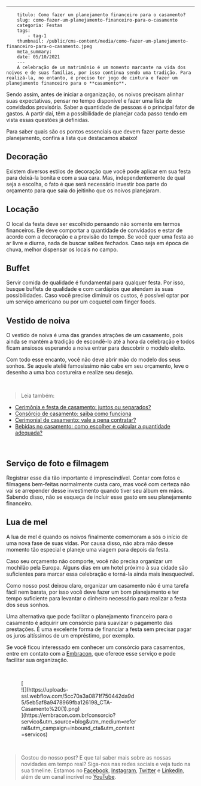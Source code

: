 ---
        titulo: Como fazer um planejamento financeiro para o casamento?
        slug: como-fazer-um-planejamento-financeiro-para-o-casamento
        categoria: Festas
        tags:
            - tag-1
        thumbnail: /public/cms-content/media/como-fazer-um-planejamento-financeiro-para-o-casamento.jpeg
        meta_summary: 
        date: 05/10/2021
        ---
        A celebração de um matrimônio é um momento marcante na vida dos noivos e de suas famílias, por isso continua sendo uma tradição. Para realizá-la, no entanto, é preciso ter jogo de cintura e fazer um planejamento financeiro para o **casamento**.

Sendo assim, antes de iniciar a organização, os noivos precisam alinhar suas expectativas, pensar no tempo disponível e fazer uma lista de convidados provisória. Saber a quantidade de pessoas é o principal fator de gastos. A partir daí, têm a possibilidade de planejar cada passo tendo em vista essas questões já definidas.

Para saber quais são os pontos essenciais que devem fazer parte desse planejamento, confira a lista que destacamos abaixo!

Decoração
---------

Existem diversos estilos de decoração que você pode aplicar em sua festa para deixá-la bonita e com a sua cara. Mas, independentemente de qual seja a escolha, o fato é que será necessário investir boa parte do orçamento para que saia do jeitinho que os noivos planejaram.

Locação
-------

O local da festa deve ser escolhido pensando não somente em termos financeiros. Ele deve comportar a quantidade de convidados e estar de acordo com a decoração e a previsão do tempo. Se você quer uma festa ao ar livre e diurna, nada de buscar salões fechados. Caso seja em época de chuva, melhor dispensar os locais no campo.

Buffet
------

Servir comida de qualidade é fundamental para qualquer festa. Por isso, busque buffets de qualidade e com cardápios que atendam às suas possibilidades. Caso você precise diminuir os custos, é possível optar por um serviço americano ou por um coquetel com finger foods.

Vestido de noiva
----------------

O vestido de noiva é uma das grandes atrações de um casamento, pois ainda se mantém a tradição de escondê-lo até a hora da celebração e todos ficam ansiosos esperando a noiva entrar para descobrir o modelo eleito.

Com todo esse encanto, você não deve abrir mão do modelo dos seus sonhos. Se aquele ateliê famosíssimo não cabe em seu orçamento, leve o desenho a uma boa costureira e realize seu desejo.

‍

> Leia também:

- [Cerimônia e festa de casamento: juntos ou separados?](https://www.embracon.com.br/blog/cerimonia-e-festa-de-casamento-juntos-ou-separados)
- [Consórcio de casamento: saiba como funciona](https://www.embracon.com.br/blog/consorcio-de-casamento-saiba-como-funciona)
- [Cerimonial de casamento: vale a pena contratar?](https://www.embracon.com.br/blog/cerimonial-de-casamento-vale-a-pena-contratar)
- [Bebidas no casamento: como escolher e calcular a quantidade adequada?](https://www.embracon.com.br/blog/bebidas-no-casamento-como-escolher-e-calcular-a-quantidade-adequada)

‍

Serviço de foto e filmagem
--------------------------

Registrar esse dia tão importante é imprescindível. Contar com fotos e filmagens bem-feitas normalmente custa caro, mas você com certeza não vai se arrepender desse investimento quando tiver seu álbum em mãos. Sabendo disso, não se esqueça de incluir esse gasto em seu planejamento financeiro.

Lua de mel
----------

A lua de mel é quando os noivos finalmente comemoram a sós o início de uma nova fase de suas vidas. Por causa disso, não abra mão desse momento tão especial e planeje uma viagem para depois da festa.

Caso seu orçamento não comporte, você não precisa organizar um mochilão pela Europa. Alguns dias em um hotel próximo à sua cidade são suficientes para marcar essa celebração e torná-la ainda mais inesquecível.

Como nosso post deixou claro, organizar um casamento não é uma tarefa fácil nem barata, por isso você deve fazer um bom planejamento e ter tempo suficiente para levantar o dinheiro necessário para realizar a festa dos seus sonhos.

Uma alternativa que pode facilitar o planejamento financeiro para o casamento é adquirir um consórcio para suavizar o pagamento das prestações. É uma excelente forma de financiar a festa sem precisar pagar os juros altíssimos de um empréstimo, por exemplo.

Se você ficou interessado em conhecer um consórcio para casamentos, entre em contato com a [Embracon](https://www.embracon.com.br/), que oferece esse serviço e pode facilitar sua organização.

‍

<figure class="w-richtext-figure-type-image w-richtext-align-center" style="max-width:310px">[<div>![](https://uploads-ssl.webflow.com/5cc70a3a0871f750442da9d5/5eb5af8a9478969fba126198_CTA-Casamento%20(1).png)</div>](https://embracon.com.br/consorcio?servico&utm_source=blog&utm_medium=referral&utm_campaign=inbound_cta&utm_content=servicos)</figure>‍

> Gostou do nosso post? E que tal saber mais sobre as nossas novidades em tempo real? Siga-nos nas redes sociais e veja tudo na sua timeline. Estamos no [Facebook](https://www.facebook.com/embracon/), [Instagram](https://www.instagram.com/embraconoficial/), [Twitter](https://twitter.com/embracon) e [LinkedIn](https://www.linkedin.com/company/1018875/), além de um canal incrível no [YouTube](https://www.youtube.com/channel/UCL-Y0mv9zc73Iek48NLUBzQ).

‍

‍
        